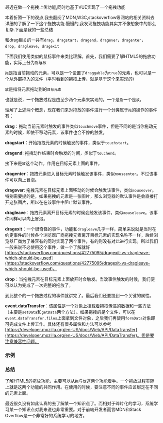 最近在做一个拖拽上传功能,同时也基于VUE实现了一个拖拽功能

本着折腾一下的观点,我去翻阅了MDN,W3C,stackoverflow等网站的相关资料去详细的了解了一下这个拖拽功能.慢慢的,我发现拖拽功能其实并不像想象中的那么复杂.下面是我的一些总结

和drag相关的一共有`drag`，`dragstart`，`dragend`，`dragover`，`dragenter`，`drop`，`dragleave`，`dragexit`

下面我们使用类似的鼠标事件来类比理解。首先，我们需要了解HTML5的拖放功能，实际上分为`拖`与`放`

`拖`是指当前拖动的元素，可以是一个设置了`draggable`为`true`的元素，也可以是一个从外部拖入的文件（平时看到的拖拽上传，就是基于这个来实现的）

`放`是指将元素拖动到的`目标元素`

也就是说，一个拖放过程是由至少两个元素来实现的，一个是`拖`一个是`放`。

理解了上述两个概念，现在我们来对拖放的事件进行一个分类属于`拖`的操作的事件有：

**drag**：拖动当前元素时触发的事件类似`touchmove`事件，但是不同的是当你拖动元素的时候，即使不移动元素，该事件也会不停的触发。

**dragstart**：开始拖拽元素的时候触发的事件，类似于`touchstart`。

**dragend**: 拖拽动作结束时会触发的时间，类似于`touchend`。

接下来是`放`这个动作。作用在目标元素上面的事件。

**dragenter**：拖拽元素进入目标元素时候触发该事件，类似`mouseenter`。不过该事件可以向上冒泡。

**dragover**: 拖拽元素在目标元素上面移动的时候会触发该事件，类似`mouseover`。特别需要提的是，如果拖拽的元素是一张图片，那么浏览器的默认事件是会直接打开这张图片，所以在在该事件中阻止默认事件。

**dragleave**：拖拽元素离开目标元素的时候会触发该事件，类似`mouseleave`。该事件同样可以向上冒泡。

**dragexit**：一个很奇怪的事件，功能和`dragleave`几乎一样，简单来说就是当时在约定事件的时候各个浏览器厂商拖拽元素离开目标元素的实现名称不一样，后续浏览器厂商为了兼容有的同时实现了两个事件，有的则没有对此进行实现。所以我们一般来说不必使用这个事件，做一个了解就好[https://stackoverflow.com/questions/42775095/dragexit-vs-dragleave-which-should-be-used](https://stackoverflow.com/questions/42775095/dragexit-vs-dragleave-which-should-be-used)。

**drop**：当拖拽元素在目标元素上面放开时会触发。当改事件触发的时候，我们便可以认为完成了一次完整的拖放了。

到此整个的一个拖放过程的事件就讲完了。最后我们还要提到一个关键的属性。

**event.dataTransfer**：该属性是一个对象上挂载着拖拽传递的数据和一些方法（主要是`setData`和`getData`两个方法）。如果拖拽的是个文件，可以在`event.dataTransfer.files`上面拿到文件对象，之后我们再使用`formData`对象即可完成文件上传工作。具体还有很多属性和方法可以参考[https://developer.mozilla.org/en-US/docs/Web/API/DataTransfer](https://developer.mozilla.org/en-US/docs/Web/API/DataTransfer)。但是要注意兼容性问题。

### 示例


### 总结

了解HTML5的拖放功能，主要可以从`拖`与`放`这两个功能着手。一个拖放过程实际上就是这两个功能的共同作用。在使用的时候，要注意不同的事件应该绑定在不同的元素上面。

最近很久没有如此认真的去了解某一个知识点了。而相对于碎片化的学习，系统学习某一个知识点对我来说也非常重要。对于前端开发者而言MDN和Stack Overflow是一个非常好的系统学习的地方。


